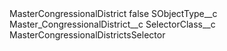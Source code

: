 <?xml version="1.0" encoding="UTF-8"?>
<CustomMetadata xmlns="http://soap.sforce.com/2006/04/metadata" xmlns:xsi="http://www.w3.org/2001/XMLSchema-instance" xmlns:xsd="http://www.w3.org/2001/XMLSchema">
    <label>MasterCongressionalDistrict</label>
    <protected>false</protected>
    <values>
        <field>SObjectType__c</field>
        <value xsi:type="xsd:string">Master_CongressionalDistrict__c</value>
    </values>
    <values>
        <field>SelectorClass__c</field>
        <value xsi:type="xsd:string">MasterCongressionalDistrictsSelector</value>
    </values>
</CustomMetadata>
